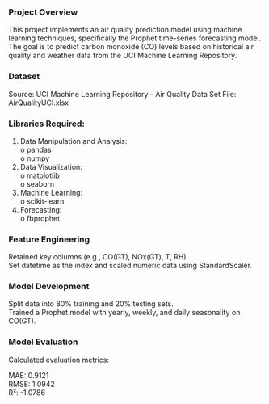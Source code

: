 ### Project Overview
This project implements an air quality prediction model using machine learning techniques, specifically the Prophet time-series forecasting model. The goal is to predict carbon monoxide (CO) levels based on historical air quality and weather data from the UCI Machine Learning Repository.

### Dataset
Source: UCI Machine Learning Repository - Air Quality Data Set
File: AirQualityUCI.xlsx

### Libraries Required:
1. Data Manipulation and Analysis:  
   o pandas  
   o numpy  
2. Data Visualization:  
   o matplotlib  
   o seaborn  
3. Machine Learning:  
   o scikit-learn  
4. Forecasting:  
   o fbprophet  


### Feature Engineering  
Retained key columns (e.g., CO(GT), NOx(GT), T, RH).  
Set datetime as the index and scaled numeric data using StandardScaler.  


### Model Development  
Split data into 80% training and 20% testing sets.  
Trained a Prophet model with yearly, weekly, and daily seasonality on CO(GT).  


### Model Evaluation  

Calculated evaluation metrics:  

MAE: 0.9121  
RMSE: 1.0942  
R²: -1.0786  

